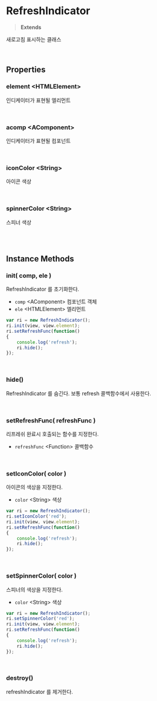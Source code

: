 # RefreshIndicator
> **Extends**

새로고침 표시하는 클래스

<br/>

## Properties

### element \<HTMLElement>

인디케이터가 표현될 엘리먼트

<br/>

### acomp \<AComponent>

인디케이터가 표현될 컴포넌트

<br/>

### iconColor \<String>

아이콘 색상

<br/>

### spinnerColor \<String>

스피너 색상

<br/>
<br/>

## Instance Methods

### init( comp, ele )

RefreshIndicator 를 초기화한다. 

* `comp` \<AComponent> 컴포넌트 객체
* `ele` \<HTMLElement> 엘리먼트

```js
var ri = new RefreshIndicator();
ri.init(view, view.element);
ri.setRefreshFunc(function()
{
    console.log('refresh');
    ri.hide();
});
```

<br/>

### hide()

RefreshIndicator 를 숨긴다. 보통 refresh 콜백함수에서 사용한다.

<br/>

### setRefreshFunc( refreshFunc )

리프레쉬 완료시 호출되는 함수를 지정한다.

* `refreshFunc` \<Function> 콜백함수

<br/>

### setIconColor( color )

아이콘의 색상을 지정한다.

* `color` \<String> 색상

```js
var ri = new RefreshIndicator();
ri.setIconColor('red');
ri.init(view, view.element);
ri.setRefreshFunc(function()
{
    console.log('refresh');
    ri.hide();
});
```

<br/>

### setSpinnerColor( color )

스피너의 색상을 지정한다.

* `color` \<String> 색상

```js
var ri = new RefreshIndicator();
ri.setSpinnerColor('red');
ri.init(view, view.element);
ri.setRefreshFunc(function()
{
    console.log('refresh');
    ri.hide();
});
```

<br/>

### destroy()

refreshIndicator 를 제거한다.

<br/>